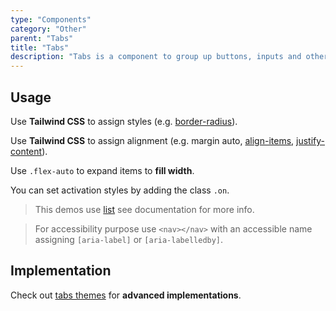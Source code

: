 ```yaml
---
type: "Components"
category: "Other"
parent: "Tabs"
title: "Tabs"
description: "Tabs is a component to group up buttons, inputs and other content."
---
```


## Usage

Use **Tailwind CSS** to assign styles (e.g. [border-radius](https://tailwindcss.com/docs/border-radius)).

Use **Tailwind CSS** to assign alignment (e.g. margin auto, [align-items](https://tailwindcss.com/docs/align-items), [justify-content](https://tailwindcss.com/docs/justify-content)).

Use `.flex-auto` to expand items to **fill width**.

You can set activation styles by adding the class `.on`.

> This demos use [list](/components/list) see documentation for more info.

> For accessibility purpose use `<nav></nav>` with an accessible name assigning `[aria-label]` or `[aria-labelledby]`.

<demo>
  <demoinline src="demos/components/tabs/usage">
  </demoinline>
</demo>

## Implementation

Check out [tabs themes](/themes/tabs) for **advanced implementations**.

<demo>
  <div class="gatsby_demo_item" data-iframe="demos/themes/implementation/tabs-implementation-v1">
  </div>
  <div class="gatsby_demo_item" data-iframe="demos/themes/implementation/tabs-implementation-v2">
  </div>
  <div class="gatsby_demo_item" data-iframe="demos/themes/implementation/tabs-implementation-v3">
  </div>
</demo>
